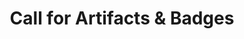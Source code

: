 ---
title: Call for Artifacts & Badges
order: 10
redirect_to: https://sc21.supercomputing.org/submit/reproducibility-initiative/ad-ae-appendix-process-badges/
---